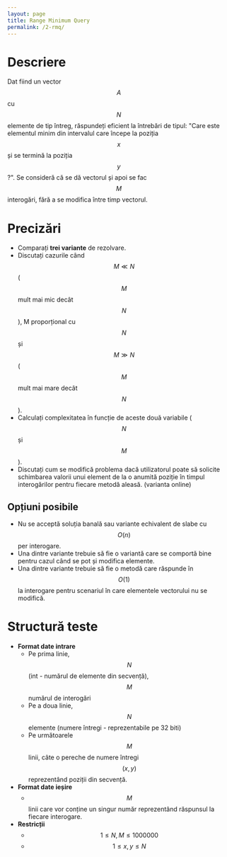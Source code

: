 ```yaml
---
layout: page
title: Range Minimum Query
permalink: /2-rmq/
---
```


# Descriere
Dat fiind un vector $$A$$ cu $$N$$ elemente de tip întreg, răspundeți eficient la întrebări de tipul: "Care este elementul minim din intervalul care începe la poziția $$x$$ și se termină la poziția $$y$$?". Se consideră că se dă vectorul și apoi se fac $$M$$ interogări, fără a se modifica între timp vectorul.

# Precizări

- Comparați **trei variante** de rezolvare.
- Discutați cazurile când $$M \ll N$$ ($$M$$ mult mai mic decât $$N$$), M proporțional cu $$N$$ și $$M \gg N$$ ($$M$$ mult mai mare decât $$N$$).
- Calculați complexitatea în funcție de aceste două variabile ($$N$$ și $$M$$). 
- Discutați cum se modifică problema dacă utilizatorul poate să solicite schimbarea valorii unui element de la o anumită poziție în timpul interogărilor pentru fiecare metodă aleasă. (varianta online)

## Opțiuni posibile

- Nu se acceptă soluția banală sau variante echivalent de slabe cu $$O(n)$$ per interogare.
- Una dintre variante trebuie să fie o variantă care se comportă bine pentru cazul când se pot și modifica elemente. 
- Una dintre variante trebuie să fie o metodă care răspunde în $$O(1)$$ la interogare pentru scenariul în care elementele vectorului nu se modifică.

# Structură teste
- **Format date intrare**    
    - Pe prima linie, $$N$$ (int - numărul de elemente din secvență), $$M$$ numărul de interogări
    - Pe a doua linie, $$N$$ elemente (numere întregi - reprezentabile pe 32 biti)
    - Pe următoarele $$M$$ linii, câte o pereche de numere întregi $$(x, y)$$ reprezentând poziții din secvență.
- **Format date ieșire**    
    - $$M$$ linii care vor conține un singur număr reprezentând răspunsul la fiecare interogare.
- **Restricții**
    - $$1 \leq N, M \leq 1000000$$
    - $$1 \leq x, y \leq N$$
